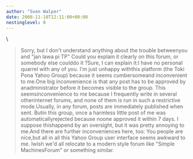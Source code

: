 ```yaml
---
author: "Sven Walper"
date: 2008-11-10T12:11:00+00:00
nestinglevel: 0
---
```

\
> Sorry, but I don't understand anything about the trouble betweenyou and "jan lawa pi TP"
> Could you explain it clearly on this forum, or somebody else coulddo it ?Sure, I can explain it:I have no personal quarrel with any of you. I'm just unhappy withthis platform (the Toki Pona Yahoo Group) because it seems cumbersomeand inconvenient to me.One big inconvenience is that any post has to be approved by anadministrator before it becomes visible to the group. This seemsinconvenience to me because I frequently write in several otherinternet forums, and none of them is run in such a restrictive mode.Usually, in any forum, posts are immediately published when sent. Butin this group, once a harmless little post of me was automaticallyrejected because noone approved it within 7 days. I suppose thishappend by an oversight, but it was pretty annoying to me.And there are further inconveniences here, too: You people are nice,but all in all this Yahoo Group user interface seems awkward to me. Iwish we'd all relocate to a modern style forum like "Simple MachinesForum" or something similar.